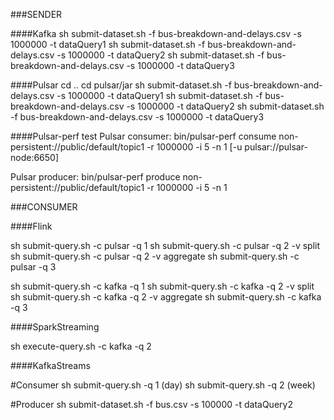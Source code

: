 ###SENDER

####Kafka
sh submit-dataset.sh -f bus-breakdown-and-delays.csv -s 1000000 -t dataQuery1 
sh submit-dataset.sh -f bus-breakdown-and-delays.csv -s 1000000 -t dataQuery2 
sh submit-dataset.sh -f bus-breakdown-and-delays.csv -s 1000000 -t dataQuery3 

####Pulsar
cd ..
cd pulsar/jar
sh submit-dataset.sh -f bus-breakdown-and-delays.csv -s 1000000 -t dataQuery1 
sh submit-dataset.sh -f bus-breakdown-and-delays.csv -s 1000000 -t dataQuery2
sh submit-dataset.sh -f bus-breakdown-and-delays.csv -s 1000000 -t dataQuery3

####Pulsar-perf test
Pulsar consumer:
bin/pulsar-perf consume non-persistent://public/default/topic1 -r 1000000 -i 5 -n 1 [-u pulsar://pulsar-node:6650]

Pulsar producer: 
bin/pulsar-perf produce non-persistent://public/default/topic1 -r 1000000 -i 5 -n 1

###CONSUMER

####Flink

sh submit-query.sh -c pulsar -q 1
sh submit-query.sh -c pulsar -q 2 -v split 
sh submit-query.sh -c pulsar -q 2 -v aggregate
sh submit-query.sh -c pulsar -q 3

sh submit-query.sh -c kafka -q 1
sh submit-query.sh -c kafka -q 2 -v split
sh submit-query.sh -c kafka -q 2 -v aggregate
sh submit-query.sh -c kafka -q 3

####SparkStreaming

sh execute-query.sh -c kafka -q 2

####KafkaStreams

#Consumer
sh submit-query.sh -q 1 (day)
sh submit-query.sh -q 2 (week)


#Producer
sh submit-dataset.sh -f bus.csv -s 100000 -t dataQuery2 

